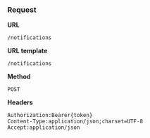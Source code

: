 ### Request

**URL**

`/notifications`

**URL template**

`/notifications`

**Method**

`POST`

**Headers**

`Authorization:Bearer{token}`  
`Content-Type:application/json;charset=UTF-8`  
`Accept:application/json`  
